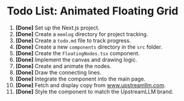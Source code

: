 # Todo List: Animated Floating Grid

1.  **[Done]** Set up the Next.js project.
2.  **[Done]** Create a `memlog` directory for project tracking.
3.  **[Done]** Create a `todo.md` file to track progress.
4.  **[Done]** Create a new `components` directory in the `src` folder.
5.  **[Done]** Create the `FloatingNodes.tsx` component.
6.  **[Done]** Implement the canvas and drawing logic.
7.  **[Done]** Create and animate the nodes.
8.  **[Done]** Draw the connecting lines.
9.  **[Done]** Integrate the component into the main page.
10. **[Done]** Fetch and display copy from www.upstreamllm.com.
11. **[Done]** Style the component to match the UpstreamLLM brand.
